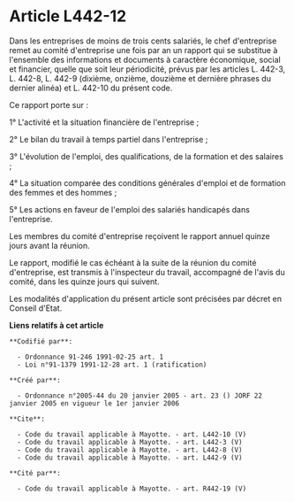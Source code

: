 # Article L442-12

Dans les entreprises de moins de trois cents salariés, le chef d'entreprise remet au comité d'entreprise une fois par an un
rapport qui se substitue à l'ensemble des informations et documents à caractère économique, social et financier, quelle que
soit leur périodicité, prévus par les articles L. 442-3, L. 442-8, L. 442-9 (dixième, onzième, douzième et dernière phrases
du dernier alinéa) et L. 442-10 du présent code.

Ce rapport porte sur :

1° L'activité et la situation financière de l'entreprise ;

2° Le bilan du travail à temps partiel dans l'entreprise ;

3° L'évolution de l'emploi, des qualifications, de la formation et des salaires ;

4° La situation comparée des conditions générales d'emploi et de formation des femmes et des hommes ;

5° Les actions en faveur de l'emploi des salariés handicapés dans l'entreprise.

Les membres du comité d'entreprise reçoivent le rapport annuel quinze jours avant la réunion.

Le rapport, modifié le cas échéant à la suite de la réunion du comité d'entreprise, est transmis à l'inspecteur du travail,
accompagné de l'avis du comité, dans les quinze jours qui suivent.

Les modalités d'application du présent article sont précisées par décret en Conseil d'Etat.

**Liens relatifs à cet article**

	**Codifié par**:

	  - Ordonnance 91-246 1991-02-25 art. 1
	  - Loi n°91-1379 1991-12-28 art. 1 (ratification)

	**Créé par**:

	  - Ordonnance n°2005-44 du 20 janvier 2005 - art. 23 () JORF 22 janvier 2005 en vigueur le 1er janvier 2006

	**Cite**:

	  - Code du travail applicable à Mayotte. - art. L442-10 (V)
	  - Code du travail applicable à Mayotte. - art. L442-3 (V)
	  - Code du travail applicable à Mayotte. - art. L442-8 (V)
	  - Code du travail applicable à Mayotte. - art. L442-9 (V)

	**Cité par**:

	  - Code du travail applicable à Mayotte. - art. R442-19 (V)
